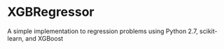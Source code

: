 # XGBRegressor
A simple implementation to regression problems using Python 2.7, scikit-learn, and XGBoost
